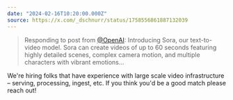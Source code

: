 ```yaml
---
date: "2024-02-16T10:20:00.000Z"
source: https://x.com/_dschnurr/status/1758556861887132039
---
```


> Responding to post from [@OpenAI](https://x.com/OpenAI): Introducing Sora, our text-to-video model. Sora can create videos of up to 60 seconds featuring highly detailed scenes, complex camera motion, and multiple characters with vibrant emotions...

We're hiring folks that have experience with large scale video infrastructure – serving, processing, ingest, etc. If you think you'd be a good match please reach out!